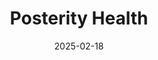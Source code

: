 ---  
layout: startup_page  
title: "Posterity Health"  
id: "posterityhealth.com"  
permalink: "/posterityhealthposterityhealth.com02182025/"  
website: "https://posterityhealth.com/"  
funding_round: "Series A"  
funding_amount: "$13M"  
investors: "Georgetown Equity Partners, FCA Venture Partners, Distributed Ventures, WVV, SteelSky Ventures, Scrub Capital"  
about: "Posterity Health leads in male reproductive and hormonal health, offering solutions to address fertility challenges, optimize hormone levels, and manage long-term health risks. They combine cutting-edge technology with expert clinical care through telehealth services, at-home diagnostics, and in-person care."  
markets: "Healthtech, LOHAS & Wellness, Digital Health, HealthTech"  
hq: "Denver, Colorado, United States"  
founded_year: "2021"  
linkedin: "https://www.linkedin.com/company/posterity-health"  
twitter: "https://x.com/_Posterity_"  
instagram: "https://instagram.com/posterity_health/"  
facebook: "https://facebook.com/PosterityHealth"  
crunchbase: ""  
pitchbook: "https://pitchbook.com/profiles/company/496689-04"  

date_display: "18-Feb-2025"  
date: "2025-02-18"

# SEO Optimization  
meta_title: "Posterity Health - Series A Funding ($13M)"  
meta_description: "Posterity Health, Posterity Health leads in male reproductive and hormonal health, offering solutions to address fertility challenges, optimize hormone levels, and mana..."  
meta_keywords: "Posterity Health, Healthtech, LOHAS & Wellness, Digital Health, HealthTech, Series A funding"  
canonical_url: "https://startup.projectstartups.com/posterityhealthposterityhealth.com02182025/"  
---